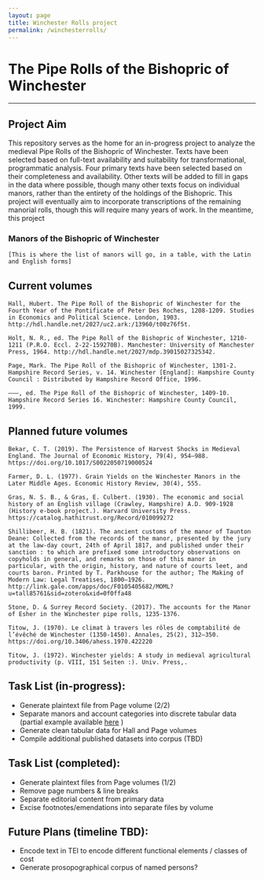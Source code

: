 ```yaml
---
layout: page
title: Winchester Rolls project
permalink: /winchesterrolls/
---
```


# The Pipe Rolls of the Bishopric of Winchester
***

## Project Aim
This repository serves as the home for an in-progress project to analyze the medieval Pipe Rolls of the Bishopric of Winchester. Texts have been selected based on full-text availability and suitability for transformational, programmatic analysis. Four primary texts have been selected based on their completeness and availability. Other texts will be added to fill in gaps in the data where possible, though many other texts focus on individual manors, rather than the entirety of the holdings of the Bishopric. This project will eventually aim to incorporate transcriptions of the remaining manorial rolls, though this will require many years of work. In the meantime, this project 

### Manors of the Bishopric of Winchester
`[This is where the list of manors will go, in a table, with the Latin and English forms]`


## Current volumes
    Hall, Hubert. The Pipe Roll of the Bishopric of Winchester for the Fourth Year of the Pontificate of Peter Des Roches, 1208-1209. Studies in Economics and Political Science. London, 1903. http://hdl.handle.net/2027/uc2.ark:/13960/t00z76f5t.

	Holt, N. R., ed. The Pipe Roll of the Bishopric of Winchester, 1210-1211 (P.R.O. Eccl. 2-22-159270B). Manchester: University of Manchester Press, 1964. http://hdl.handle.net/2027/mdp.39015027325342.

	Page, Mark. The Pipe Roll of the Bishopric of Winchester, 1301-2. Hampshire Record Series, v. 14. Winchester [England]: Hampshire County Council : Distributed by Hampshire Record Office, 1996.

	———, ed. The Pipe Roll of the Bishopric of Winchester, 1409-10. Hampshire Record Series 16. Winchester: Hampshire County Council, 1999.

## Planned future volumes
	Bekar, C. T. (2019). The Persistence of Harvest Shocks in Medieval England. The Journal of Economic History, 79(4), 954–988. https://doi.org/10.1017/S0022050719000524

	Farmer, D. L. (1977). Grain Yields on the Winchester Manors in the Later Middle Ages. Economic History Review, 30(4), 555.

	Gras, N. S. B., & Gras, E. Culbert. (1930). The economic and social history of an English village (Crawley, Hampshire) A.D. 909-1928 (History e-book project.). Harvard University Press. https://catalog.hathitrust.org/Record/010099272

	Shillibeer, H. B. (1821). The ancient customs of the manor of Taunton Deane: Collected from the records of the manor, presented by the jury at the law-day court, 24th of April 1817, and published under their sanction : to which are prefixed some introductory observations on copyholds in general, and remarks on those of this manor in particular, with the origin, history, and nature of courts leet, and courts baron. Printed by T. Parkhouse for the author; The Making of Modern Law: Legal Treatises, 1800–1926. http://link.gale.com/apps/doc/F0105405682/MOML?u=tall85761&sid=zotero&xid=0f0ffa48

	Stone, D. & Surrey Record Society. (2017). The accounts for the Manor of Esher in the Winchester pipe rolls, 1235-1376.

	Titow, J. (1970). Le climat à travers les rôles de comptabilité de l’évêché de Winchester (1350-1450). Annales, 25(2), 312–350. https://doi.org/10.3406/ahess.1970.422220

	Titow, J. (1972). Winchester yields: A study in medieval agricultural productivity (p. VIII, 151 Seiten :). Univ. Press,.



## Task List (in-progress):
- Generate plaintext file from Page volume (2/2)
- Separate manors and account categories into discrete tabular data \(partial example available [here](https://github.com/comp-methods-fsu-2021/hunter_winchesterrolls/blob/master/1208-1209_Holt/1208-1209_Holt_z_tabularExperiment-openRefine.tsv) \)
- Generate clean tabular data for Hall and Page volumes
- Compile additional published datasets into corpus (TBD)




## Task List (completed):
- Generate plaintext files from Page volumes (1/2)
- Remove page numbers & line breaks 
- Separate editorial content from primary data
- Excise footnotes/emendations into separate files by volume

## Future Plans (timeline TBD):
- Encode text in TEI to encode different functional elements / classes of cost
- Generate prosopographical corpus of named persons?


